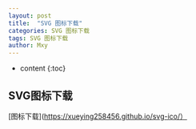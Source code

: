 ```yaml
---
layout: post
title:  "SVG 图标下载"
categories: SVG 图标下载
tags: SVG 图标下载
author: Mxy
---
```


* content
{:toc}

## SVG图标下载
[图标下载](https://xueying258456.github.io/svg-ico/）
